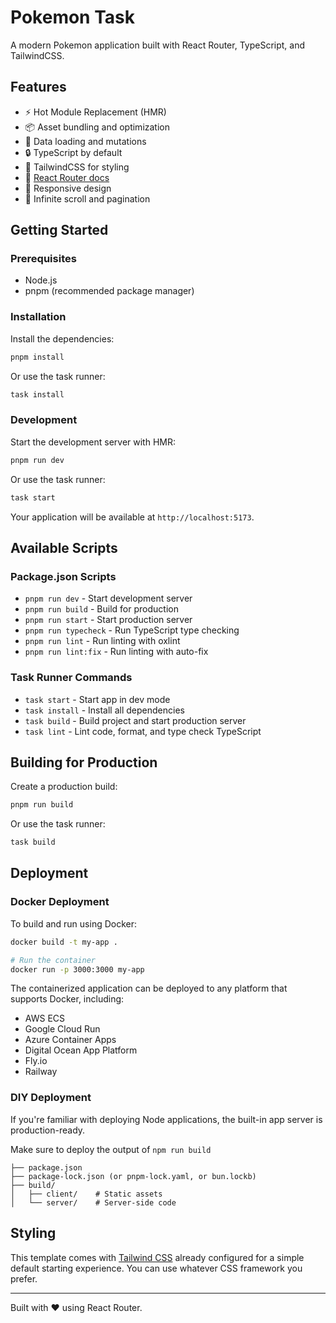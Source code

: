 # Pokemon Task

A modern Pokemon application built with React Router, TypeScript, and TailwindCSS.

## Features

- ⚡️ Hot Module Replacement (HMR)
- 📦 Asset bundling and optimization
- 🔄 Data loading and mutations
- 🔒 TypeScript by default
- 🎉 TailwindCSS for styling
- 📖 [React Router docs](https://reactrouter.com/)
- 📱 Responsive design
- 🚀 Infinite scroll and pagination

## Getting Started

### Prerequisites

- Node.js
- pnpm (recommended package manager)

### Installation

Install the dependencies:

```bash
pnpm install
```

Or use the task runner:

```bash
task install
```

### Development

Start the development server with HMR:

```bash
pnpm run dev
```

Or use the task runner:

```bash
task start
```

Your application will be available at `http://localhost:5173`.

## Available Scripts

### Package.json Scripts

- `pnpm run dev` - Start development server
- `pnpm run build` - Build for production
- `pnpm run start` - Start production server
- `pnpm run typecheck` - Run TypeScript type checking
- `pnpm run lint` - Run linting with oxlint
- `pnpm run lint:fix` - Run linting with auto-fix

### Task Runner Commands

- `task start` - Start app in dev mode
- `task install` - Install all dependencies
- `task build` - Build project and start production server
- `task lint` - Lint code, format, and type check TypeScript

## Building for Production

Create a production build:

```bash
pnpm run build
```

Or use the task runner:

```bash
task build
```

## Deployment

### Docker Deployment

To build and run using Docker:

```bash
docker build -t my-app .

# Run the container
docker run -p 3000:3000 my-app
```

The containerized application can be deployed to any platform that supports Docker, including:

- AWS ECS
- Google Cloud Run
- Azure Container Apps
- Digital Ocean App Platform
- Fly.io
- Railway

### DIY Deployment

If you're familiar with deploying Node applications, the built-in app server is production-ready.

Make sure to deploy the output of `npm run build`

```
├── package.json
├── package-lock.json (or pnpm-lock.yaml, or bun.lockb)
├── build/
│   ├── client/    # Static assets
│   └── server/    # Server-side code
```

## Styling

This template comes with [Tailwind CSS](https://tailwindcss.com/) already configured for a simple default starting experience. You can use whatever CSS framework you prefer.

---

Built with ❤️ using React Router.
